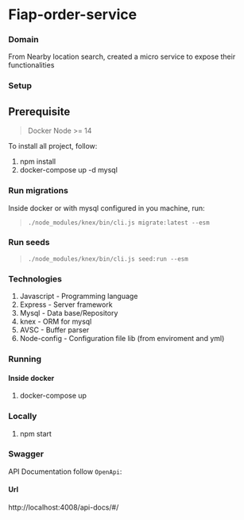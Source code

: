 # Fiap-order-service

### Domain
From Nearby location search, created a micro service to expose their functionalities

### Setup

## Prerequisite

> Docker
> Node >= 14

To install all project, follow:

1. npm install
2. docker-compose up -d mysql

### Run migrations

Inside docker or with mysql configured in you machine, run:

> `./node_modules/knex/bin/cli.js migrate:latest --esm`

### Run seeds

> `./node_modules/knex/bin/cli.js seed:run --esm`

### Technologies

1. Javascript - Programming language
2. Express - Server framework
4. Mysql - Data base/Repository
3. knex - ORM for mysql
4. AVSC - Buffer parser
5. Node-config - Configuration file lib (from enviroment and yml)

### Running

#### Inside docker

1. docker-compose up

### Locally

1. npm start

### Swagger

API Documentation follow `OpenApi`:
#### Url

http://localhost:4008/api-docs/#/

